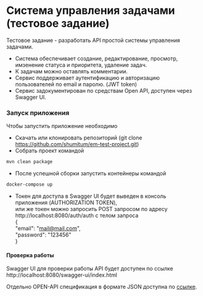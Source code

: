 # Система управления задачами (тестовое задание)

Тестовое задание - разработать API простой системы управления задачами. 
* Система обеспечивает создание, редактирование, просмотр, имзенение статуса и приоритета, удаление задач.
* К задачам можно оставлять комментарии.
* Сервис поддерживает аутентификацию и авторизацию пользователей по email и паролю. (JWT token)
* Сервис задокументирован по средствам Open API, доступен через Swagger UI.

### Запуск приложения

Чтобы запустить приложение необходимо
* Скачать или клонировать репозиторий (git clone https://github.com/shumitum/em-test-project.git)
* Собрать проект командой
```bash
mvn clean package
```
* После успешной сборки запустить контейнеры командой
```bash
docker-compose up
```
* Токен для доступа в Swagger UI будет выведен в консоль приложения (AUTHORIZATION TOKEN), <br/> 
или же токен можно запросить POST запросом по адресу http://localhost:8080/auth/auth с телом запроса <br/>
  { <br/>
  "email": "mail@mail.com", <br/>
  "password": "123456" <br/>
  } <br/>

####  Проверка работы
Swagger UI для проверки работы API будет доступен по ссылке http://localhost:8080/swagger-ui/index.html

 Отдельно OPEN-API спецификация в формате JSON доступна по [ссылке](https://github.com/shumitum/em-test-project/tree/main/docs).
